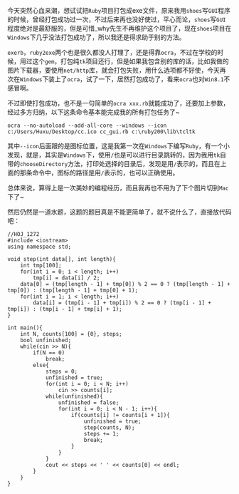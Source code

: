 今天突然心血来潮，想试试把```Ruby```项目打包成exe文件，原来我用```shoes```写```GUI```程序的时候，曾经打包成功过一次，不过后来再也没好使过，平心而论，```shoes```写```GUI```程度绝对是最舒服的，但是可惜_why先生不再维护这个项目了，现在```shoes```项目在```Windows```下几乎没法打包成功了，所以我还是得求助于别的方法。  

```exerb```，```ruby2exe```两个也是很久都没人打理了，还是得靠```ocra```，不过在学校的时候，用过这个```gem```，打包纯```tk```项目还行，但是如果我包含别的库的话，比如我做的图片下载器，要使用```net/http```库，就会打包失败，用什么选项都不好使，今天再次在```Windows```下装上了```ocra```，试了一下，居然打包成功了，看来```ocra```也对```Win8.1```不感冒啊。  

不过即使打包成功，也不是一句简单的```ocra xxx.rb```就能成功了，还要加上参数，经过多方归纳，以下这条命令基本能完成我的所有打包任务了~  

	ocra --no-autoload --add-all-core --windows --icon c:/Users/Huxu/Desktop/cc.ico cc_gui.rb c:\ruby200\lib\tcltk  
	
其中```--icon```后面跟的是图标位置，这是我第一次在```Windows```下编写```Ruby```，有一个小发现，就是，其实是```Windows```下，使用```/```也是可以进行目录跳转的，因为我用```tk```自带的```chooseDirectory```方法，打印处选择的目录后，发现是用```/```表示的，而且在上面的那条命令中，图标的路径是用```/```表示的，也可以正确使用。  

总体来说，算得上是一次美妙的编程经历，而且我再也不用为了下个图片切到```Mac```下了~  

然后仍然是一道水题，这题的题目真是不能更简单了，就不说什么了，直接放代码吧：  

    //HOJ_1272
    #include <iostream>
    using namespace std;

    void step(int data[], int length){
        int tmp[100];
        for(int i = 0; i < length; i++)
            tmp[i] = data[i] / 2;
        data[0] = (tmp[length - 1] + tmp[0]) % 2 == 0 ? (tmp[length - 1] + tmp[0]) : (tmp[length - 1] + tmp[0] + 1);
        for(int i = 1; i < length; i++)
            data[i] = (tmp[i - 1] + tmp[i]) % 2 == 0 ? (tmp[i - 1] + tmp[i]) : (tmp[i - 1] + tmp[i] + 1);
    }

    int main(){
        int N, counts[100] = {0}, steps;
        bool unfinished;
        while(cin >> N){
            if(N == 0)
                break;
            else{
                steps = 0;
                unfinished = true;
                for(int i = 0; i < N; i++)
                    cin >> counts[i];
                while(unfinished){
                    unfinished = false;
                    for(int i = 0; i < N - 1; i++){
                        if(counts[i] != counts[i + 1]){
                            unfinished = true;
                            step(counts, N);
                            steps += 1;
                            break;
                        }
                    }
                }
                cout << steps << ' ' << counts[0] << endl;
            }
        }
    }
